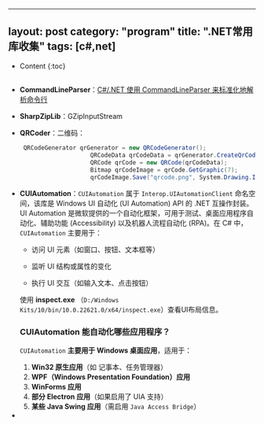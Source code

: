 ﻿---

layout:		post
category:	"program"
title:		".NET常用库收集"
tags:		[c#,net]
---
- Content
{:toc}
## 

- **CommandLineParser**：[C#/.NET 使用 CommandLineParser 来标准化地解析命令行](https://blog.walterlv.com/post/introduce-command-line-parser.html)

- **SharpZipLib**：GZipInputStream

- **QRCoder**：二维码：

  ```csharp
   QRCodeGenerator qrGenerator = new QRCodeGenerator();
                      QRCodeData qrCodeData = qrGenerator.CreateQrCode(url, QRCodeGenerator.ECCLevel.Q);
                      QRCode qrCode = new QRCode(qrCodeData);
                      Bitmap qrCodeImage = qrCode.GetGraphic(7);
                      qrCodeImage.Save("qrcode.png", System.Drawing.Imaging.ImageFormat.Png);
  ```

- **CUIAutomation**：`CUIAutomation` 属于 `Interop.UIAutomationClient` 命名空间，该库是 Windows UI 自动化 (UI Automation) API 的 .NET 互操作封装。UI Automation 是微软提供的一个自动化框架，可用于测试、桌面应用程序自动化、辅助功能 (Accessibility) 以及机器人流程自动化 (RPA)。在 C# 中，`CUIAutomation` 主要用于：

  - 访问 UI 元素（如窗口、按钮、文本框等）

  - 监听 UI 结构或属性的变化

  - 执行 UI 交互（如输入文本、点击按钮）

  使用 **inspect.exe** （`D:/Windows Kits/10/bin/10.0.22621.0/x64/inspect.exe`）查看UI布局信息。

  ### **CUIAutomation 能自动化哪些应用程序？**

  `CUIAutomation` **主要用于 Windows 桌面应用**，适用于：

  1. **Win32 原生应用**（如 记事本、任务管理器）
  2. **WPF（Windows Presentation Foundation）应用**
  3. **WinForms 应用**
  4. **部分 Electron 应用**（如果启用了 UIA 支持）
  5. **某些 Java Swing 应用**（需启用 `Java Access Bridge`）

- 
